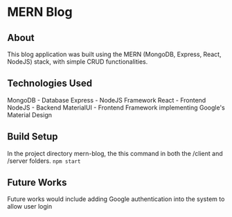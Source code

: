 # MERN Blog
## About 
This blog application was built using the MERN (MongoDB, Express, React, NodeJS) stack, with simple CRUD functionalities.

## Technologies Used
MongoDB - Database
Express - NodeJS Framework
React - Frontend
NodeJS - Backend
MaterialUI - Frontend Framework implementing Google's Material Design

## Build Setup
In the project directory mern-blog, the this command in both the /client and /server folders.
`
npm start
`

## Future Works
Future works would include adding Google authentication into the system to allow user login




